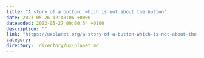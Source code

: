 ```yaml
---
title: "A story of a button, which is not about the button"
date: 2023-05-26 12:48:06 +0000
dateadded: 2023-05-27 00:00:54 +0100
description: ""
link: "https://uxplanet.org/a-story-of-a-button-which-is-not-about-the-button-2da1bf44261?source=rss----819cc2aaeee0---4"
category:
directory: _directory/ux-planet.md
---
```

